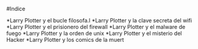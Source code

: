 #Indice

*Larry Plotter y el bucle filosofa.l
*Larry Plotter y la clave secreta del wifi
*Larry Plotter y el prisionero del firewall 
*Larry Plotter y el malware de fuego
*Larry Plotter y la orden de unix
*Larry Plotter y el misterio del Hacker 
*Larry Plotter y los comics de la muert
